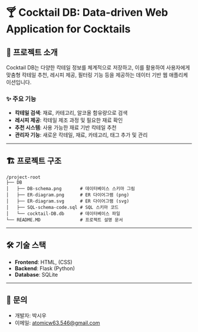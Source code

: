 # 🍸 Cocktail DB: Data-driven Web Application for Cocktails

## 📖 프로젝트 소개
Cocktail DB는 다양한 칵테일 정보를 체계적으로 저장하고, 이를 활용하여 사용자에게 맞춤형 칵테일 추천, 레시피 제공, 필터링 기능 등을 제공하는 데이터 기반 웹 애플리케이션입니다.

### ✨ 주요 기능
- **칵테일 검색**: 재료, 카테고리, 알코올 함유량으로 검색
- **레시피 제공**: 칵테일 제조 과정 및 필요한 재료 확인
- **추천 시스템**: 사용 가능한 재료 기반 칵테일 추천
- **관리자 기능**: 새로운 칵테일, 재료, 카테고리, 태그 추가 및 관리

---

## 🏗️ 프로젝트 구조
```
/project-root  
├── DB
│   ├── DB-schema.png       # 데이터베이스 스키마 그림  
│   ├── ER-diagram.png      # ER 다이어그램 (png)  
│   ├── ER-diagram.svg      # ER 다이어그램 (svg)  
│   ├── SQL-schema-code.sql # SQL 스키마 코드  
│   └── cocktail-DB.db      # 데이터베이스 파일  
└── README.MD               # 프로젝트 설명 문서  
```

---

## 🛠️ 기술 스택
- **Frontend**: HTML, (CSS)
- **Backend**: Flask (Python)
- **Database**: SQLite

---

## 📧 문의
- 개발자: 박시우
- 이메일: atomicw63.546@gmail.com
